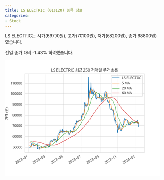 ```yaml
---
title: LS ELECTRIC (010120) 종목 정보
categories:
- Stock
---
```


LS ELECTRIC는 시가(69700원), 고가(70100원), 저가(68200원), 종가(68800원)였습니다.

전일 종가 대비 -1.43% 하락했습니다.

<!-- more -->

![010120](/assets/images/stock/010120.png)
